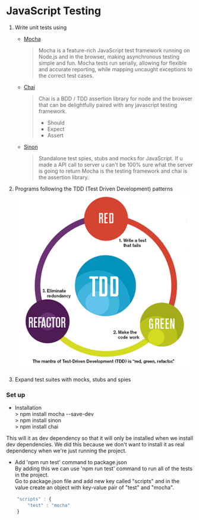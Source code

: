 # JavaScript Testing

1. Write unit tests using   
   * [Mocha](https://mochajs.org/)
     >Mocha is a feature-rich JavaScript test framework running on Node.js and in the browser, making asynchronous testing simple and fun. Mocha tests run serially, allowing for flexible and accurate reporting, while mapping uncaught exceptions to the correct test cases.
   * [Chai](https://www.chaijs.com/) 
     >Chai is a BDD / TDD assertion library for node and the browser that can be delightfully paired with any javascript   testing framework.
     >* Should
     >* Expect 
     >* Assert
   * [Sinon](https://sinonjs.org/)
     >Standalone test spies, stubs and mocks for JavaScript. 
     >If u made a API call to server u can't be 100% sure what the server is going to return 
Mocha is the testing framework and chai is the assertion library.
   
2. Programs following the TDD (Test Driven Development) patterns
   ![Test Driven Development Image](https://github.com/kawal2266/JavaScript-Testing/blob/master/Images/TDD.png)
3. Expand test suites with mocks, stubs and spies

### Set up

* Installation  
    \> npm install mocha --save-dev  
    \> npm install sinon  
    \> npm install chai  

This will it as dev dependency so that it will only be installed when we install dev dependencies.  We did this because we don't want to install it as real dependency when we're just running the project.
* Add 'npm run test' command to package.json  
By adding this we can use 'npm run test' command to run all of the tests in the project.  
Go to package.json file and add new key called "scripts" and in the value create an object with key-value pair of "test" and "mocha".  
```javascript
    "scripts" : {  
        "test" : "mocha"  
    }
```




